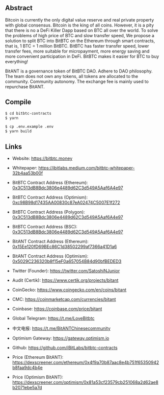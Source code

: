 ## Abstract
Bitcoin is currently the only digital value reserve and real private property with global consensus. Bitcoin is the king of all coins. However, it is a pity that there is no a DeFi Killer Dapp based on BTC all over the world. To solve the problems of high price of BTC and slow transfer speed, We propose a solution to split BTC into BitBTC on the Ethereum through smart contracts, that is, 1 BTC = 1 million BitBTC. BitBTC has faster transfer speed, lower transfer fees, more suitable for micropayment, more energy saving and more convenient participation in DeFi. BitBTC makes it easier for BTC to buy everything!

BitANT is a governance token of BitBTC DAO. Adhere to DAO philosophy. The team does not own any tokens, all tokens are allocated to the community. Community autonomy. The exchange fee is mainly used to repurchase BitANT.

## Compile

```sh
$ cd bitbtc-contracts
$ yarn

$ cp .env.example .env
$ yarn build
```

## Links

- Website: https://bitbtc.money
- Whitepaper: https://ibitlabs.medium.com/bitbtc-whitepaper-32b4aa53b00f
- BitBTC Contract Address (Ethereum): [0x3C513dB8Bdc3806e4489d62C3d549A5Aaf6A4e97](https://etherscan.io/token/0x3C513dB8Bdc3806e4489d62C3d549A5Aaf6A4e97)
- BitBTC Contract Address (Optimism): [0xc98B98d17435AA00830c87eA02474C5007E1f272](https://optimistic.etherscan.io/token/0xc98B98d17435AA00830c87eA02474C5007E1f272)
- BitBTC Contract Address (Polygon): [0x3C513dB8Bdc3806e4489d62C3d549A5Aaf6A4e97](https://polygonscan.com/token/0x3C513dB8Bdc3806e4489d62C3d549A5Aaf6A4e97)
- BitBTC Contract Address (BSC): [0x3C513dB8Bdc3806e4489d62C3d549A5Aaf6A4e97](https://bscscan.com/token/0x3C513dB8Bdc3806e4489d62C3d549A5Aaf6A4e97)
- BitANT Contract Address (Ethereum): [0x15Ee120fD69BEc86C1d38502299af7366a41D1a6](https://etherscan.io/token/0x15Ee120fD69BEc86C1d38502299af7366a41D1a6)
- BitANT Contract Address (Optimism): [0x5029C236320b8f15eF0a657054B84d90bfBEDED3](https://optimistic.etherscan.io/token/0x5029C236320b8f15eF0a657054B84d90bfBEDED3)
- Twitter (Founder): https://twitter.com/SatoshiNJunior
- Audit (Certik): https://www.certik.org/projects/bitant
- CoinGecko: https://www.coingecko.com/en/coins/bitant
- CMC: https://coinmarketcap.com/currencies/bitant
- Coinbase: https://coinbase.com/price/bitant
- Global Telegram: https://t.me/LoveBitbtc
- 中文电报: https://t.me/BitANTChinesecommunity
- Optimism Gateway: https://gateway.optimism.io
- Github: https://github.com/iBitLabs/bitbtc-contracts

- Price (Ethereum BitANT): https://dexscreener.com/ethereum/0x4f9a70b87aac8e4b751f65350942b8faa9dc4b4e
- Price (Optimism BitANT): https://dexscreener.com/optimism/0x81a53cf23579cb251068a2d62ae8b2071ebe5a7d
